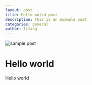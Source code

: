 ```yaml
---
layout: post
title: Hello wolrd post
description: This is an example post
categories: general
author: lifang
---
```


![sample post]({{site.baseurl}}/images/image-2.png)


# Hello world

Hello world
